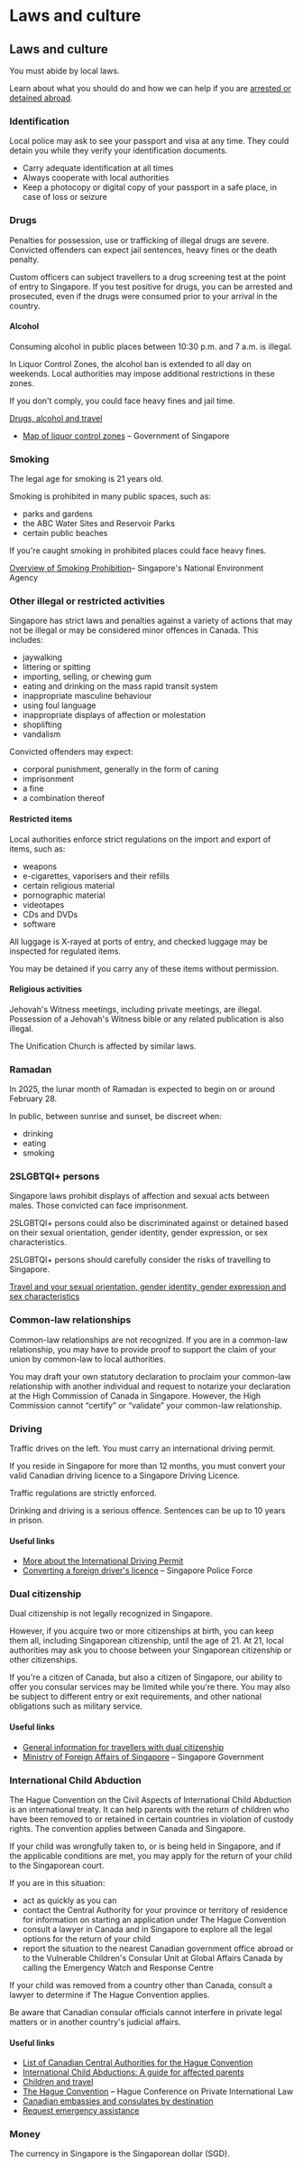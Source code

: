 # Laws and culture

## Laws and culture

You must abide by local laws.

Learn about what you should do and how we can help if you are [arrested or detained abroad](http://travel.gc.ca/assistance/emergency-info/arrest-detention).

### Identification

Local police may ask to see your passport and visa at any time. They could detain you while they verify your identification documents.

* Carry adequate identification at all times
* Always cooperate with local authorities
* Keep a photocopy or digital copy of your passport in a safe place, in case of loss or seizure

### Drugs

Penalties for possession, use or trafficking of illegal drugs are severe. Convicted offenders can expect jail sentences, heavy fines or the death penalty.

Custom officers can subject travellers to a drug screening test at the point of entry to Singapore. If you test positive for drugs, you can be arrested and prosecuted, even if the drugs were consumed prior to your arrival in the country.

#### Alcohol

Consuming alcohol in public places between 10:30 p.m. and 7 a.m. is illegal.

In Liquor Control Zones, the alcohol ban is extended to all day on weekends. Local authorities may impose additional restrictions in these zones.

If you don't comply, you could face heavy fines and jail time.

[Drugs, alcohol and travel](https://travel.gc.ca/travelling/health-safety/drugs)

* [Map of liquor control zones](https://data.gov.sg/dataset/liquor-control-zones-proclaimed-under-liquor-control-supply-and-consumption-act-2015) – Government of Singapore

### Smoking

The legal age for smoking is 21 years old.

Smoking is prohibited in many public spaces, such as:

* parks and gardens
* the ABC Water Sites and Reservoir Parks
* certain public beaches

If you're caught smoking in prohibited places could face heavy fines.

[Overview of Smoking Prohibition](https://www.nea.gov.sg/our-services/smoking-prohibition/overview)– Singapore's National Environment Agency

### Other illegal or restricted activities

Singapore has strict laws and penalties against a variety of actions that may not be illegal or may be considered minor offences in Canada. This includes:

* jaywalking
* littering or spitting
* importing, selling, or chewing gum
* eating and drinking on the mass rapid transit system
* inappropriate masculine behaviour
* using foul language
* inappropriate displays of affection or molestation
* shoplifting
* vandalism

Convicted offenders may expect:

* corporal punishment, generally in the form of caning
* imprisonment
* a fine
* a combination thereof

#### Restricted items

Local authorities enforce strict regulations on the import and export of items, such as:

* weapons
* e-cigarettes, vaporisers and their refills
* certain religious material
* pornographic material
* videotapes
* CDs and DVDs
* software

All luggage is X-rayed at ports of entry, and checked luggage may be inspected for regulated items.

You may be detained if you carry any of these items without permission.

#### Religious activities

Jehovah's Witness meetings, including private meetings, are illegal. Possession of a Jehovah's Witness bible or any related publication is also illegal.

The Unification Church is affected by similar laws.

### Ramadan

In 2025, the lunar month of Ramadan is expected to begin on or around February 28.

In public, between sunrise and sunset, be discreet when:

* drinking
* eating
* smoking

### 

### 2SLGBTQI+ persons

Singapore laws prohibit displays of affection and sexual acts between males. Those convicted can face imprisonment.

2SLGBTQI+ persons could also be discriminated against or detained based on their sexual orientation, gender identity, gender expression, or sex characteristics.

2SLGBTQI+ persons should carefully consider the risks of travelling to Singapore.

[Travel and your sexual orientation, gender identity, gender expression and sex characteristics](https://travel.gc.ca/travelling/health-safety/lgbt-travel)

### Common-law relationships

Common-law relationships are not recognized. If you are in a common-law relationship, you may have to provide proof to support the claim of your union by common-law to local authorities.

You may draft your own statutory declaration to proclaim your common-law relationship with another individual and request to notarize your declaration at the High Commission of Canada in Singapore. However, the High Commission cannot “certify” or “validate” your common-law relationship.

### Driving

Traffic drives on the left. You must carry an international driving permit.

If you reside in Singapore for more than 12 months, you must convert your valid Canadian driving licence to a Singapore Driving Licence.

Traffic regulations are strictly enforced.

Drinking and driving is a serious offence. Sentences can be up to 10 years in prison.

#### Useful links

* [More about the International Driving Permit](https://travel.gc.ca/travelling/documents/international-driving-permit)
* [Converting a foreign driver's licence](https://www.police.gov.sg/Advisories/Traffic/Traffic-Matters) – Singapore Police Force

### Dual citizenship

Dual citizenship is not legally recognized in Singapore.

However, if you acquire two or more citizenships at birth, you can keep them all, including Singaporean citizenship, until the age of 21. At 21, local authorities may ask you to choose between your Singaporean citizenship or other citizenships.

If you're a citizen of Canada, but also a citizen of Singapore, our ability to offer you consular services may be limited while you're there. You may also be subject to different entry or exit requirements, and other national obligations such as military service.

#### Useful links

* [General information for travellers with dual citizenship](https://travel.gc.ca/travelling/documents/dual-citizenship)
* [Ministry of Foreign Affairs of Singapore](https://www.mfa.gov.sg/) – Singapore Government

### International Child Abduction

The Hague Convention on the Civil Aspects of International Child Abduction is an international treaty. It can help parents with the return of children who have been removed to or retained in certain countries in violation of custody rights. The convention applies between Canada and Singapore.

If your child was wrongfully taken to, or is being held in Singapore, and if the applicable conditions are met, you may apply for the return of your child to the Singaporean court.

If you are in this situation:

* act as quickly as you can
* contact the Central Authority for your province or territory of residence for information on starting an application under The Hague Convention
* consult a lawyer in Canada and in Singapore to explore all the legal options for the return of your child
* report the situation to the nearest Canadian government office abroad or to the Vulnerable Children's Consular Unit at Global Affairs Canada by calling the Emergency Watch and Response Centre

If your child was removed from a country other than Canada, consult a lawyer to determine if The Hague Convention applies.

Be aware that Canadian consular officials cannot interfere in private legal matters or in another country's judicial affairs.

#### Useful links

* [List of Canadian Central Authorities for the Hague Convention](https://www.hcch.net/en/states/authorities/details3/?aid=75)
* [International Child Abductions: A guide for affected parents](https://travel.gc.ca/travelling/publications/international-child-abductions)
* [Children and travel](https://travel.gc.ca/travelling/children)
* [The Hague Convention](https://www.hcch.net/en/instruments/conventions/full-text/?cid=24) – Hague Conference on Private International Law
* [Canadian embassies and consulates by destination](https://travel.gc.ca/assistance/embassies-consulates)
* [Request emergency assistance](https://travel.gc.ca/assistance/emergency-assistance?_ga)

### Money

The currency in Singapore is the Singaporean dollar (SGD).